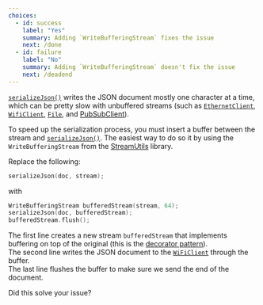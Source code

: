 ```yaml
---
choices:
  - id: success
    label: "Yes"
    summary: Adding `WriteBufferingStream` fixes the issue
    next: /done
  - id: failure
    label: "No"
    summary: Adding `WriteBufferingStream` doesn't fix the issue
    next: /deadend
---
```


[`serializeJson()`](/v6/api/json/serializejson/) writes the JSON document mostly one character at a time, which can be pretty slow with unbuffered streams (such as [`EthernetClient`](https://www.arduino.cc/en/Reference/EthernetClient), [`WifiClient`](https://www.arduino.cc/en/Reference/WiFiClient), [`File`](https://www.arduino.cc/en/Reference/SD), and [PubSubClient](https://github.com/knolleary/pubsubclient/)).

To speed up the serialization process, you must insert a buffer between the stream and [`serializeJson()`](/v6/api/json/serializejson/).
The easiest way to do so it by using the `WriteBufferingStream` from the [StreamUtils](https://github.com/bblanchon/ArduinoStreamUtils) library.

Replace the following:

```c++
serializeJson(doc, stream);
```

with

```c++
WriteBufferingStream bufferedStream(stream, 64);
serializeJson(doc, bufferedStream);
bufferedStream.flush();
```

The first line creates a new stream `bufferedStream` that implements buffering on top of the original (this is the [decorator pattern](https://en.wikipedia.org/wiki/Decorator_pattern)).  
The second line writes the JSON document to the [`WiFiClient`](https://www.arduino.cc/en/Reference/WiFiClient) through the buffer.  
The last line flushes the buffer to make sure we send the end of the document.

Did this solve your issue?
